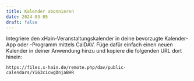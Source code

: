 ```yaml
---
title: Kalender abonnieren
date: 2024-03-05
draft: false
---
```


Integriere den xHain-Veranstaltungskalender in deine bevorzugte Kalender-App oder -Programm mittels CalDAV. Füge dafür einfach einen neuen Kalender in deiner Anwendung hinzu und kopiere die folgenden URL dort hinein:

`https://files.x-hain.de/remote.php/dav/public-calendars/Yi63cicwgDnjaBHR`
